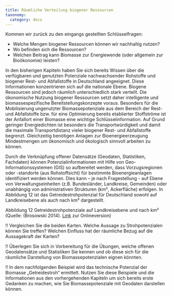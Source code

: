 ```yaml
---
title: Räumliche Verteilung biogener Ressourcen
taxonomy:
  category: docs
---
```


Kommen wir zurück zu den eingangs gestellten Schlüsselfragen:

- Welche Mengen biogener Ressourcen können wir nachhaltig nutzen?
- Wo befinden sich die Ressourcen?
- Welchen Beitrag kann Biomasse zur Energiewende (oder allgemein zur Bioökonomie) leisten?

In den bisherigen Kapiteln haben Sie sich bereits Wissen über die verfügbaren und genutzten Potenziale nachwachsender Rohstoffe und biogener Rest- und Abfallstoffe in Deutschland angeeignet. Diese Informationen konzentrieren sich auf die nationale Ebene. Biogene Ressourcen sind jedoch räumlich unterschiedlich stark verteilt. Die ökonomische Nutzung biogener Ressourcen setzt daher intelligente und biomassespezifische Bereitstellungskonzepte voraus. Besonders für die Mobilisierung ungenutzter Biomassepotenziale aus dem Bereich der Rest- und Abfallstoffe bzw. für eine Optimierung bereits etablierter Stoffströme ist der Anfallort einer Biomasse eine wichtige Schlüsselinformation. Auf Grund geringer Energiedichten ist besonders die Transportwürdigkeit und damit die maximale Transportdistanz vieler biogener Rest- und Abfallstoffe begrenzt. Gleichzeitig benötigen Anlagen zur Bioenergieerzeugung Mindestmengen um ökonomisch und ökologisch sinnvoll arbeiten zu können.

Durch die Verknüpfung offener Datensätze (Geodaten, Statistiken, Fachdaten) können Potenzialinformationen mit Hilfe von Geo-Informationssystemen (GIS) so aufbereitet werden, dass Vorzugsregionen oder -standorte (aus Rohstoffsicht) für bestimmte Bioenergieanlagen identifiziert werden können. Dies kann – je nach Fragestellung - auf Ebene von Verwaltungseinheiten (z.B. Bundesländer, Landkreise, Gemeinden) oder unabhängig von administrativen Strukturen (km², Ackerfläche) erfolgen. In Abbildung 12 ist das Getreidestrohpotenzial für Deutschland sowohl auf Landkreisebene als auch nach km² dargestellt.

Abbildung 12 Getreidestrohpotenziale auf Landkreisebene und nach km² (Quelle: (Brosowski 2014). [Link](https://www.dbfz.de/index.php?id=987&L=0) zur Onlineversion)

!! Vergleichen Sie die beiden Karten. Welche Aussage zu Strohpotenzialen können Sie treffen? Welchen Einfluss hat der räumliche Bezug auf die Aussagekraft der Karten? 

!! Überlegen Sie sich in Vorbereitung für die Übungen, welche offenen Geodatensätze und Statistiken Sie kennen und ob diese sich für die räumliche Darstellung von Biomassepotenzialen eignen könnten. 

!! In dem nachfolgenden Beispiel wird das technische Potenzial der Biomasse „Getreidestroh“ ermittelt. Nutzen Sie diese Beispiele und die Informationen aus den vorhergehenden Kapiteln um sich bereits erste Gedanken zu machen, wie Sie Biomassepotenziale mit Geodaten darstellen können. 
